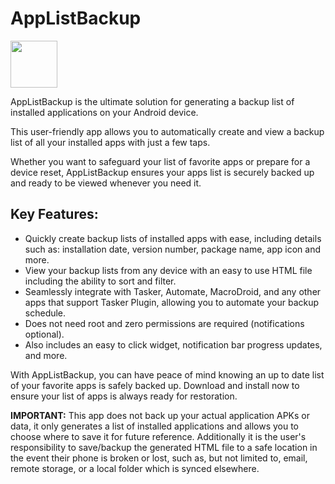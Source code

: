 # AppListBackup

[<img src="https://fdroid.gitlab.io/artwork/badge/get-it-on.png" height="75">](https://f-droid.org/packages/org.androidlabs.applistbackup/)

AppListBackup is the ultimate solution for generating a backup list of installed applications on your Android device.

This user-friendly app allows you to automatically create and view a backup list of all your installed apps with just a few taps.

Whether you want to safeguard your list of favorite apps or prepare for a device reset, AppListBackup ensures your apps list is securely backed up and ready to be viewed whenever you need it.

## Key Features:

* Quickly create backup lists of installed apps with ease, including details such as: installation date, version number, package name, app icon and more.
* View your backup lists from any device with an easy to use HTML file including the ability to sort and filter.
* Seamlessly integrate with Tasker, Automate, MacroDroid, and any other apps that support Tasker Plugin, allowing you to automate your backup schedule.
* Does not need root and zero permissions are required (notifications optional).
* Also includes an easy to click widget, notification bar progress updates, and more.

With AppListBackup, you can have peace of mind knowing an up to date list of your favorite apps is safely backed up. Download and install now to ensure your list of apps is always ready for restoration.

**IMPORTANT:** This app does not back up your actual application APKs or data, it only generates a list of installed applications and allows you to choose where to save it for future reference. Additionally it is the user's responsibility to save/backup the generated HTML file to a safe location in the event their phone is broken or lost, such as, but not limited to, email, remote storage, or a local folder which is synced elsewhere.
